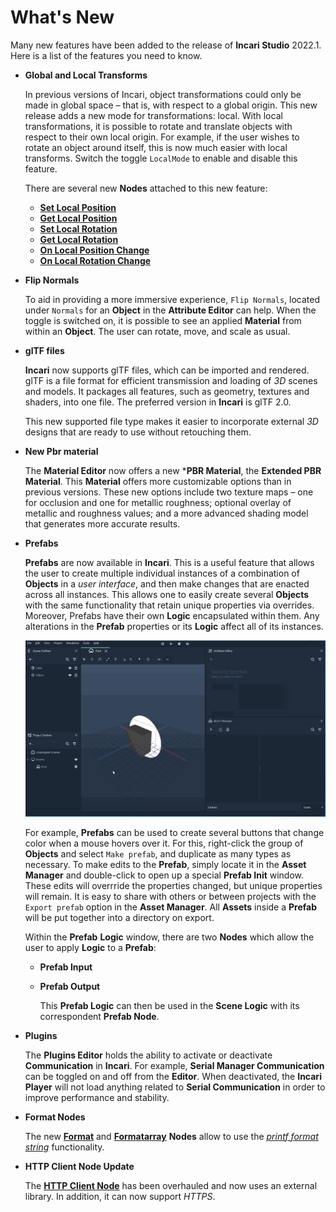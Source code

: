 # What's New

Many new features have been added to the release of **Incari Studio** 2022.1. Here is a list of the features you need to know.

* **Global and Local Transforms** 

    In previous versions of Incari, object transformations could only be made in global space – that is, with respect to a global origin. This new release adds a new mode for transformations: local. With local transformations, it is possible to rotate and translate objects with respect to their own local origin. For example, if the user wishes to rotate an object around itself, this is now much easier with local transforms. Switch the toggle `LocalMode` to enable and disable this feature. 
    
    There are several new **Nodes** attached to this new feature:

    * [**Set Local Position**](../toolbox/incari/object/set-local-position.md)
    * [**Get Local Position**](../toolbox/incari/object/get-local-position.md)
    * [**Set Local Rotation**](../toolbox/incari/object/set-local-rotation.md)
    * [**Get Local Rotation**](../toolbox/incari/object/get-local-rotation.md)
    * [**On Local Position Change**](../toolbox/events/object/on-local-position-change.md)
    * [**On Local Rotation Change**](../toolbox/events/object/on-local-rotation-change.md)
  


* **Flip Normals** 

    To aid in providing a more immersive experience, `Flip Normals`, located under `Normals` for an **Object** in the **Attribute Editor** can help. When the toggle is switched on, it is possible to see an applied **Material** from within an **Object**. The user can rotate, move, and scale as usual. 


* **glTF files**

     **Incari** now supports glTF files, which can be imported and rendered. glTF is a file format for efficient transmission and loading of _3D_ scenes and models. It packages all features, such as geometry, textures and shaders, into one file. The preferred version in **Incari** is glTF 2.0.

     This new supported file type makes it easier to incorporate external _3D_ designs that are ready to use without retouching them.


* **New Pbr material**
  
     The **Material Editor** now offers a new ***PBR Material**, the **Extended PBR Material**. This **Material** offers more   customizable options than in previous versions. These new options include two texture maps – one for occlusion and one for metallic roughness; optional overlay of metallic and roughness values; and a more advanced shading model that generates more accurate results.


* **Prefabs**


    **Prefabs** are now available in **Incari**. This is a useful feature that allows the user to create multiple individual instances of a combination of **Objects** in a *user interface*, and then make changes that are enacted across all instances. This allows one to easily create several **Objects** with the same functionality that retain unique properties via overrides. Moreover, Prefabs have their own **Logic** encapsulated within them. Any alterations in the **Prefab** properties or its **Logic** affect all of its instances.

    ![](../.gitbook/assets/prefabs1.gif)
    
    For example, **Prefabs** can be used to create several buttons that change color when a mouse hovers over it. For this, right-click the group of **Objects** and select `Make prefab`, and duplicate as many types as necessary. To make edits to the **Prefab**, simply locate it in the **Asset Manager** and double-click to open up a special **Prefab Init** window. These edits will overrride the properties changed, but unique properties will remain. It is easy to share with others or between projects with the `Export prefab` option in the **Asset Manager**. All **Assets** inside a **Prefab** will be put together into a directory on export. 

    Within the **Prefab** **Logic** window, there are two **Nodes** which allow the user to apply **Logic** to a **Prefab**:

  * **Prefab Input**
  * **Prefab Output**

    This **Prefab Logic** can then be used in the **Scene Logic** with its correspondent **Prefab Node**.



* **Plugins** 
  
    The **Plugins Editor** holds the ability to activate or deactivate **Communication** in **Incari**. For example, **Serial Manager Communication** can be toggled on and off from the **Editor**. When deactivated, the **Incari Player** will not load anything related to **Serial Communication** in order to improve performance and stability.  


* **Format Nodes**

    The new [**Format**](../toolbox/string/format.md) and [**Formatarray**](../toolbox/string/formatarray.md) **Nodes** allow to use the [*printf format string*](https://en.wikipedia.org/wiki/Printf_format_string) functionality.

* **HTTP Client Node Update**

    The [**HTTP Client Node**](../toolbox/communication/http/httpclient.md) has been overhauled and now uses an external library. In addition, it can now support *HTTPS*.


